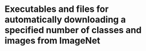 # Executables and files for automatically downloading a specified number of classes and images from ImageNet
